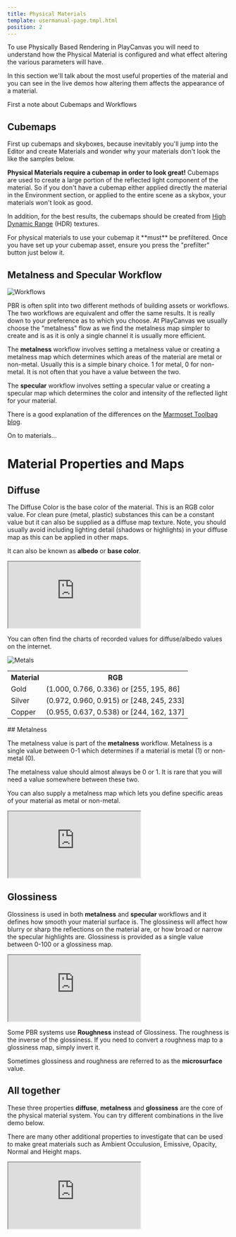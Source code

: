 ```yaml
---
title: Physical Materials
template: usermanual-page.tmpl.html
position: 2
---
```


To use Physically Based Rendering in PlayCanvas you will need to understand how the Physical Material is configured and what effect altering the various parameters will have.

In this section we'll talk about the most useful properties of the material and you can see in the live demos how altering them affects the appearance of a material.

First a note about Cubemaps and Workflows

## Cubemaps

First up cubemaps and skyboxes, because inevitably you'll jump into the Editor and create Materials and wonder why your materials don't look the like the samples below.

**Physical Materials require a cubemap in order to look great!** Cubemaps are used to create a large portion of the reflected light component of the material. So if you don't have a cubemap either applied directly the material in the Environment section, or applied to the entire scene as a skybox, your materials won't look as good.

In addition, for the best results, the cubemaps should be created from [High Dynamic Range][2] (HDR) textures.

<div class="alert-info">For physical materials to use your cubemap it **must** be prefiltered. Once you have set up your cubemap asset, ensure you press the "prefilter" button just below it.
</div>

## Metalness and Specular Workflow

![Workflows][4]

PBR is often split into two different methods of building assets or workflows. The two workflows are equivalent and offer the same results. It is really down to your preference as to which you choose. At PlayCanvas we usually choose the "metalness" flow as we find the metalness map simpler to create and is as it is only a single channel it is usually more efficient.

The **metalness** workflow involves setting a metalness value or creating a metalness map which determines which areas of the material are metal or non-metal. Usually this is a simple binary choice. 1 for metal, 0 for non-metal. It is not often that you have a value between the two.

The **specular** workflow involves setting a specular value or creating a specular map which determines the color and intensity of the reflected light for your material.

There is a good explanation of the differences on the [Marmoset Toolbag blog][5].

On to materials...

# Material Properties and Maps

## Diffuse

The Diffuse Color is the base color of the material. This is an RGB color value. For clean pure (metal, plastic) substances this can be a constant value but it can also be supplied as a diffuse map texture. Note, you should usually avoid including lighting detail (shadows or highlights) in your diffuse map as this can be applied in other maps.

It can also be known as **albedo** or **base color**.

<iframe src="http://playcanv.as/p/Q28EwTwQ?color"></iframe>

You can often find the charts of recorded values for diffuse/albedo values on the internet.

![Metals][3]

<table class="centered">
  <tr>
  <th>Material</th><th>RGB</th>
  </tr>
  <tr>
  <td>Gold</td><td>(1.000, 0.766, 0.336) or [255, 195, 86]</td>
  </tr>
  <tr>
  <td>Silver</td><td>(0.972, 0.960, 0.915) or [248, 245, 233]</td>
  </tr>
  <tr>
  <td>Copper</td><td>(0.955, 0.637, 0.538) or [244, 162, 137]</td>
  </tr>
</table>

## Metalness

The metalness value is part of the **metalness** workflow. Metalness is a single value between 0-1 which determines if a material is metal (1) or non-metal (0).

<div class="alert-info">
The metalness value should almost always be 0 or 1. It is rare that you will need a value somewhere between these two.
</div>

You can also supply a metalness map which lets you define specific areas of your material as metal or non-metal.

<iframe src="http://playcanv.as/p/Q28EwTwQ?metal"></iframe>

## Glossiness

Glossiness is used in both  **metalness** and **specular** workflows and it defines how smooth your material surface is. The glossiness will affect how blurry or sharp the reflections on the material are, or how broad or narrow the specular highlights are. Glossiness is provided as a single value between 0-100 or a glossiness map.

<iframe src="http://playcanv.as/p/Q28EwTwQ?gloss"></iframe>

Some PBR systems use **Roughness** instead of Glossiness. The roughness is the inverse of the glossiness. If you need to convert a roughness map to a glossiness map, simply invert it.

Sometimes glossiness and roughness are referred to as the **microsurface** value.

## All together

These three properties **diffuse**, **metalness** and **glossiness** are the core of the physical material system. You can try different combinations in the live demo below.

There are many other additional properties to investigate that can be used to make great materials such as Ambient Occulusion, Emissive, Opacity, Normal and Height maps.

<iframe src="http://playcanv.as/p/Q28EwTwQ"></iframe>

[1]: http://store.playcanvas.com
[2]: /user-manual/glossary#hdr
[3]: /images/user-manual/graphics/physical-rendering/metals.jpg
[4]: /images/user-manual/graphics/physical-rendering/workflows.jpg
[5]: https://www.marmoset.co/toolbag/learn/pbr-conversion

